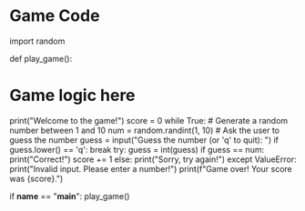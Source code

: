 # Game Code

import random

def play_game():
  # Game logic here
  print("Welcome to the game!")
  score = 0
  while True:
    # Generate a random number between 1 and 10
    num = random.randint(1, 10)
    # Ask the user to guess the number
    guess = input("Guess the number (or 'q' to quit): ")
    if guess.lower() == 'q':
      break
    try:
      guess = int(guess)
      if guess == num:
        print("Correct!")
        score += 1
      else:
        print("Sorry, try again!")
    except ValueError:
      print("Invalid input. Please enter a number!")
  print(f"Game over! Your score was {score}.")

if __name__ == "__main__":
  play_game()
